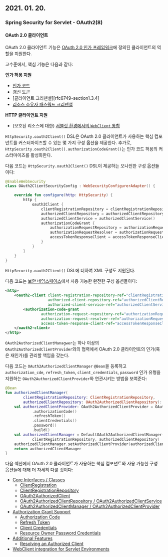 ## 2021. 01. 20.

### Spring Security for Servlet - OAuth2(8)

#### OAuth 2.0 클라이언트

OAuth 2.0 클라이언트 기능은 [OAuth 2.0 인가 프레임워크][rfc-6749-section1.1]에 정의된 클라이언트의 역할을 지원한다.

고수준에서, 핵심 기능은 다음과 같다:

**인가 허용 지원**

* [인가 코드][rfc6749-section1.3.1]
* [갱신 토큰][rfc6749-section6]
* [클라이언트 크리덴셜][rfc6749-section1.3.4]
* [리소스 소유자 패스워드 크리덴셜][rfc6749-section1.3.3]

**HTTP 클라이언트 지원**

* (보호된 리소스에 대한) [서블릿 환경에서의 `WebClient` 통합][webclient-integration]

`HttpSecurity.oauth2Client()` DSL은 OAuth 2.0 클라이언트가 사용하는 핵심 컴포넌트를 커스터마이즈할 수 있는 몇 가지 구성 옵션을 제공한다. 추가로, `HttpSecurity.oauth2Client().authorizationCodeGrant()`는 인가 코드 허용의 커스터마이즈를 활성화한다.

다음 코드는 `HttpSecurity.oauth2Client()` DSL이 제공하는 오나전한 구성 옵션들이다:

```kotlin
@EnableWebSecurity
class OAuth2ClientSecurityConfig : WebSecurityConfigurerAdapter() {

    override fun configure(http: HttpSecurity) {
        http {
            oauth2Client {
                clientRegistrationRepository = clientRegistrationRepository()
                authorizedClientRepository = authorizedClientRepository()
                authorizedClientService = authorizedClientService()
                authorizationCodeGrant {
                    authorizationRequestRepository = authorizationRequestRepository()
                    authorizationRequestResolver = authorizationRequestResolver()
                    accessTokenResponseClient = accessTokenResponseClient()
                }
            }
        }
    }
}
```

`HttpSecurity.oauth2Client()` DSL에 더하여 XML 구성도 지원된다.

다음 코드는 [보안 네임스페이스][security-namespace]에서 사용 가능한 완전한 구성 옵션들이다:

```xml
<http>
    <oauth2-client client-registration-repository-ref="clientRegistrationRepository"
                   authorized-client-repository-ref="authorizedClientRepository"
                   authorized-client-service-ref="authorizedClientService">
        <authorization-code-grant
                authorization-request-repository-ref="authorizationRequestRepository"
                authorization-request-resolver-ref="authorizationRequestResolver"
                access-token-response-client-ref="accessTokenResponseClient"/>
    </oauth2-client>
</http>
```

`OAuth2AuthorizedClientManagwer`는 하나 이상의 `OAuth2AuthorizedClientProvider`와의 협력에서 OAuth 2.0 클라이언트의 인가(혹은 재인가)를 관리할 책임을 갖는다.

다음 코드는 `OAuth2AuthorizedClientManager` `@Bean`을 등록하고 `authorization_cde`, `refresh_token`, `client_credentials`, `password` 인가 유형을 지원하는 `OAuth2AuthorizedClientProvider`와 연관시키는 방법을 보여준다:

```kotlin
@Bean
fun authorizedClientManager(
        clientRegistrationRepository: ClientRegistrationRepository,
        authorizedClientRepository: OAuth2AuthorizedClientRepository): OAuth2AuthorizedClientManager {
    val authorizedClientProvider: OAuth2AuthorizedClientProvider = OAuth2AuthorizedClientProviderBuilder.builder()
            .authorizationCode()
            .refreshToken()
            .clientCredentials()
            .password()
            .build()
    val authorizedClientManager = DefaultOAuth2AuthorizedClientManager(
            clientRegistrationRepository, authorizedClientRepository)
    authorizedClientManager.setAuthorizedClientProvider(authorizedClientProvider)
    return authorizedClientManager
}
```

다음 섹션에서 OAuth 2.0 클라이언트가 사용하는 핵심 컴포넌트와 사용 가능한 구성 옵션들에 대해 더 자세히 다룰 것이다:

- [Core Interfaces / Classes](https://docs.spring.io/spring-security/site/docs/5.4.1/reference/html5/#oauth2Client-core-interface-class)
  - [ClientRegistration](https://docs.spring.io/spring-security/site/docs/5.4.1/reference/html5/#oauth2Client-client-registration)
  - [ClientRegistrationRepository](https://docs.spring.io/spring-security/site/docs/5.4.1/reference/html5/#oauth2Client-client-registration-repo)
  - [OAuth2AuthorizedClient](https://docs.spring.io/spring-security/site/docs/5.4.1/reference/html5/#oauth2Client-authorized-client)
  - [OAuth2AuthorizedClientRepository / OAuth2AuthorizedClientService](https://docs.spring.io/spring-security/site/docs/5.4.1/reference/html5/#oauth2Client-authorized-repo-service)
  - [OAuth2AuthorizedClientManager / OAuth2AuthorizedClientProvider](https://docs.spring.io/spring-security/site/docs/5.4.1/reference/html5/#oauth2Client-authorized-manager-provider)
- [Authorization Grant Support](https://docs.spring.io/spring-security/site/docs/5.4.1/reference/html5/#oauth2Client-auth-grant-support)
  - [Authorization Code](https://docs.spring.io/spring-security/site/docs/5.4.1/reference/html5/#oauth2Client-auth-code-grant)
  - [Refresh Token](https://docs.spring.io/spring-security/site/docs/5.4.1/reference/html5/#oauth2Client-refresh-token-grant)
  - [Client Credentials](https://docs.spring.io/spring-security/site/docs/5.4.1/reference/html5/#oauth2Client-client-creds-grant)
  - [Resource Owner Password Credentials](https://docs.spring.io/spring-security/site/docs/5.4.1/reference/html5/#oauth2Client-password-grant)
- [Additional Features](https://docs.spring.io/spring-security/site/docs/5.4.1/reference/html5/#oauth2Client-additional-features)
  - [Resolving an Authorized Client](https://docs.spring.io/spring-security/site/docs/5.4.1/reference/html5/#oauth2Client-registered-authorized-client)
- [WebClient integration for Servlet Environments](https://docs.spring.io/spring-security/site/docs/5.4.1/reference/html5/#oauth2Client-webclient-servlet)



[rfc-6749-section1.1]: https://tools.ietf.org/html/rfc6749#section-1.1
[rfc6749-section1.3.1]: https://tools.ietf.org/html/rfc6749#section-1.3.1
[rfc6749-section6]: https://tools.ietf.org/html/rfc6749#section-6
[rfc6749-section1.3.3]: https://tools.ietf.org/html/rfc6749#section-1.3.3
[webclient-integration]: https://docs.spring.io/spring-security/site/docs/5.4.1/reference/html5/#oauth2Client-webclient-servlet
[security-namespace]: https://docs.spring.io/spring-security/site/docs/5.4.1/reference/html5/#nsa-oauth2-client
